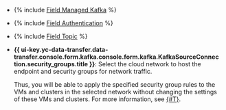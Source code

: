 * {% include [Field Managed Kafka](../../fields/kafka/ui/managed-kafka.md) %}
* {% include [Field Authentication](../../fields/kafka/ui/authentication.md) %}
* {% include [Field Topic](../../fields/kafka/ui/topic.md) %}
* **{{ ui-key.yc-data-transfer.data-transfer.console.form.kafka.console.form.kafka.KafkaSourceConnection.security_groups.title }}**: Select the cloud network to host the endpoint and security groups for network traffic.

   Thus, you will be able to apply the specified security group rules to the VMs and clusters in the selected network without changing the settings of these VMs and clusters. For more information, see [{#T}](../../../../data-transfer/concepts/network.md).